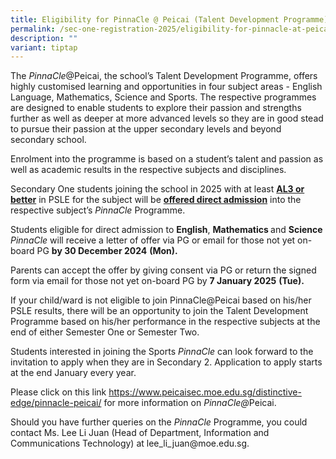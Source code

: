 ```yaml
---
title: Eligibility for PinnaCle @ Peicai (Talent Development Programme)
permalink: /sec-one-registration-2025/eligibility-for-pinnacle-at-peicai-talent-development-programme/
description: ""
variant: tiptap
---
```

<p>The <em>PinnaCle</em>@Peicai, the school’s Talent Development Programme,
offers highly customised learning and opportunities in four subject areas
- English Language, Mathematics, Science and Sports. The respective programmes
are designed to enable students to explore their passion and strengths
further as well as deeper at more advanced levels so they are in good stead
to pursue their passion at the upper secondary levels and beyond secondary
school.</p>
<p>Enrolment into the programme is based on a student’s talent and passion
as well as academic results in the respective subjects and disciplines.</p>
<p>Secondary One students joining the school in 2025 with at least&nbsp;<strong><u>AL3 or better</u></strong>&nbsp;in
PSLE for the subject will be&nbsp;<strong><u>offered direct admission</u></strong>&nbsp;into
the respective subject’s&nbsp;<em>PinnaCle&nbsp;</em>Programme.</p>
<p>Students eligible for direct admission to <strong>English</strong>, <strong>Mathematics </strong>and <strong>Science</strong>  <em>PinnaCle </em>will
receive a letter of offer via PG or email for those not yet on-board PG <strong>by 30 December 2024</strong>  <strong>(Mon).</strong>
</p>
<p>Parents can accept the offer by giving consent via PG or return the signed
form via email for those not yet on-board PG by&nbsp;<strong>7 January 2025</strong>  <strong>(Tue).</strong>
</p>
<p>If your child/ward is not eligible to join PinnaCle@Peicai based on his/her
PSLE results, there will be an opportunity to join the Talent Development
Programme based on his/her performance in the respective subjects at the
end of either Semester One or Semester Two.</p>
<p>Students interested in joining the Sports <em>PinnaCle</em> can look forward
to the invitation to apply when they are in Secondary 2. Application to
apply starts at the end January every year.</p>
<p>Please click on this link <a href="https://www.peicaisec.moe.edu.sg/distinctive-edge/pinnacle-peicai/" rel="noopener noreferrer nofollow" target="_blank">https://www.peicaisec.moe.edu.sg/distinctive-edge/pinnacle-peicai/</a> for
more information on <em>PinnaCle@</em>Peicai.</p>
<p>Should you have further queries on the <em>PinnaCle </em>Programme, you
could contact Ms. Lee Li Juan (Head of Department, Information and Communications
Technology) at lee_li_juan@moe.edu.sg.
<br>
</p>
<p></p>